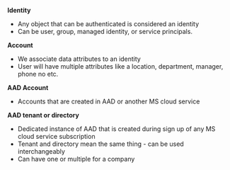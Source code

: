 **Identity**
- Any object that can be authenticated is considered an identity
- Can be user, group, managed identity, or service principals.

**Account**
- We associate data attributes to an identity
- User will have multiple attributes like a location, department, manager, phone no etc.

**AAD Account**
- Accounts that are created in AAD or another MS cloud service

**AAD tenant or directory**
- Dedicated instance of AAD that is created during sign up of any MS cloud service subscription
- Tenant and directory mean the same thing - can be used interchangeably
- Can have one or multiple for a company


